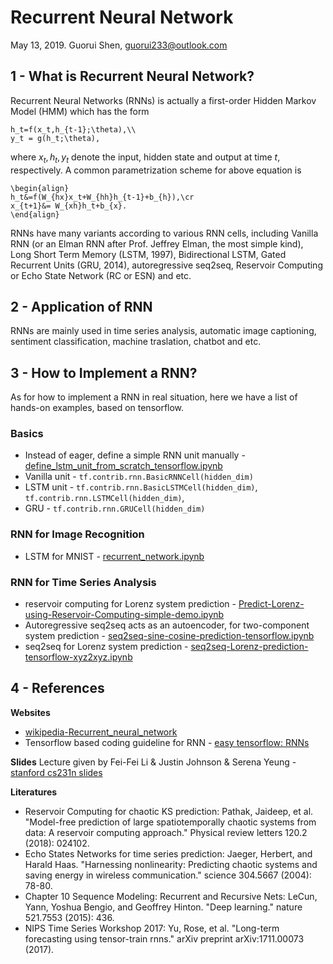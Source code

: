 # Recurrent Neural Network
May 13, 2019.
Guorui Shen, guorui233@outlook.com

## 1 - What is Recurrent Neural Network?
Recurrent Neural Networks (RNNs) is actually a first-order Hidden Markov Model (HMM) which has the form
```
h_t=f(x_t,h_{t-1};\theta),\\
y_t = g(h_t;\theta),
```
where $x_t, h_t, y_t$ denote the input, hidden state and output at time $t$, respectively. A common parametrization scheme for above equation is 

```
\begin{align}
h_t&=f(W_{hx}x_t+W_{hh}h_{t-1}+b_{h}),\cr
x_{t+1}&= W_{xh}h_t+b_{x}.
\end{align}
```
RNNs have many variants according to various RNN cells, including Vanilla RNN (or an Elman RNN after Prof. Jeffrey Elman, the most simple kind), Long Short Term Memory (LSTM, 1997), Bidirectional LSTM, Gated Recurrent Units (GRU, 2014), autoregressive seq2seq, Reservoir Computing or Echo State Network (RC or ESN) and etc.

## 2 - Application of RNN
RNNs are mainly used in time series analysis, automatic image captioning, sentiment classification, machine traslation, chatbot and etc.

## 3 - How to Implement a RNN?
As for how to implement a RNN in real situation, here we have a list of hands-on examples, based on tensorflow.
### Basics
+ Instead of eager, define a simple RNN unit manually - [define_lstm_unit_from_scratch_tensorflow.ipynb](https://github.com/suzyi/recurrent-neural-network/blob/master/notebooks/define_lstm_unit_from_scratch_tensorflow.ipynb)
+ Vanilla unit - `tf.contrib.rnn.BasicRNNCell(hidden_dim)`
+ LSTM unit - `tf.contrib.rnn.BasicLSTMCell(hidden_dim)`, `tf.contrib.rnn.LSTMCell(hidden_dim)`, 
+ GRU - `tf.contrib.rnn.GRUCell(hidden_dim)`
### RNN for Image Recognition
+ LSTM for MNIST - [recurrent_network.ipynb](https://github.com/aymericdamien/TensorFlow-Examples/blob/master/notebooks/3_NeuralNetworks/recurrent_network.ipynb)

### RNN for Time Series Analysis
+ reservoir computing for Lorenz system prediction - [Predict-Lorenz-using-Reservoir-Computing-simple-demo.ipynb](https://github.com/suzyi/recurrent-neural-network/blob/master/notebooks/Predict-Lorenz-using-Reservoir-Computing-simple-demo.ipynb)
+ Autoregressive seq2seq acts as an autoencoder, for two-component system prediction - [seq2seq-sine-cosine-prediction-tensorflow.ipynb](https://github.com/suzyi/recurrent-neural-network/blob/master/notebooks/seq2seq-sine-cosine-prediction-tensorflow.ipynb)
+ seq2seq for Lorenz system prediction - [seq2seq-Lorenz-prediction-tensorflow-xyz2xyz.ipynb](https://github.com/suzyi/recurrent-neural-network/blob/master/notebooks/seq2seq-Lorenz-prediction-tensorflow-xyz2xyz.ipynb)

## 4 - References
**Websites**
+ [wikipedia-Recurrent_neural_network](https://en.wikipedia.org/wiki/Recurrent_neural_network)
+ Tensorflow based coding guideline for RNN - [easy tensorflow: RNNs](http://www.easy-tensorflow.com/tf-tutorials/recurrent-neural-networks/)

**Slides**
Lecture given by Fei-Fei Li & Justin Johnson & Serena Yeung - [stanford cs231n slides](http://cs231n.stanford.edu/slides/2019/cs231n_2019_lecture10.pdf)

**Literatures**
+ Reservoir Computing for chaotic KS prediction: Pathak, Jaideep, et al. "Model-free prediction of large spatiotemporally chaotic systems from data: A reservoir computing approach." Physical review letters 120.2 (2018): 024102.
+ Echo States Networks for time series prediction: Jaeger, Herbert, and Harald Haas. "Harnessing nonlinearity: Predicting chaotic systems and saving energy in wireless communication." science 304.5667 (2004): 78-80.
+ Chapter 10 Sequence Modeling: Recurrent and Recursive Nets: LeCun, Yann, Yoshua Bengio, and Geoffrey Hinton. "Deep learning." nature 521.7553 (2015): 436.
+ NIPS Time Series Workshop 2017: Yu, Rose, et al. "Long-term forecasting using tensor-train rnns." arXiv preprint arXiv:1711.00073 (2017).
